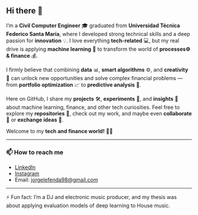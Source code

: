 ## Hi there 👋

I’m a **Civil Computer Engineer** 🎓 graduated from **Universidad Técnica Federico Santa María**, where I developed strong technical skills and a deep passion for **innovation** 💡. I love everything **tech-related** 💻, but my real drive is applying **machine learning** 🤖 to transform the world of **processes⚙️ & finance** 💰.

I firmly believe that combining **data** 📊, **smart algorithms** ⚙️, and **creativity** 🎨 can unlock new opportunities and solve complex financial problems — from **portfolio optimization** 📈 to **predictive analysis** 🔮.

Here on GitHub, I share my **projects** 🛠️, **experiments** 🔬, and **insights** 💭 about machine learning, finance, and other tech curiosities. Feel free to explore my **repositories** 📂, check out my work, and maybe even **collaborate** 🤝 or **exchange ideas** 💬.

Welcome to my **tech and finance world!** 🚀✨

---

### 📫 How to reach me

- [LinkedIn](www.linkedin.com/in/jorge-lefenda-montes-751621253)  
- [Instagram](https://www.instagram.com/jorgelefenda)  
- Email: jorgelefenda98@gmail.com

---

⚡ Fun fact: I’m a DJ and electronic music producer, and my thesis was about applying evaluation models of deep learning to House music.

